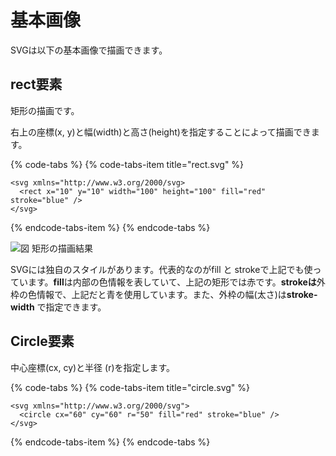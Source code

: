 # 基本画像

SVGは以下の基本画像で描画できます。



## rect要素

矩形の描画です。

右上の座標\(x, y\)と幅\(width\)と高さ\(height\)を指定することによって描画できます。

{% code-tabs %}
{% code-tabs-item title="rect.svg" %}
```markup
<svg xmlns="http://www.w3.org/2000/svg>
  <rect x="10" y="10" width="100" height="100" fill="red" stroke="blue" />
</svg>

```
{% endcode-tabs-item %}
{% endcode-tabs %}

![&#x56F3; &#x77E9;&#x5F62;&#x306E;&#x63CF;&#x753B;&#x7D50;&#x679C;](https://lh6.googleusercontent.com/j0_p7gzg51PiI7eDJdcKT_X6sSx2H_U0iZRHXyFDm7XzExQSJ9N0Q8Ac65C5XTwhhqD7c1LqU-GEFPRlptUNlyUNtlwNkF4buHybA9MRA2QQ2eB4goObhRgycTRW7SZ_BttdyVGN)



SVGには独自のスタイルがあります。代表的なのがfill と strokeで上記でも使っています。**fill**は内部の色情報を表していて、上記の矩形では赤です。**strokeは**外枠の色情報で、上記だと青を使用しています。また、外枠の幅\(太さ\)は**stroke-width** で指定できます。

## Circle要素

中心座標\(cx, cy\)と半径 \(r\)を指定します。

{% code-tabs %}
{% code-tabs-item title="circle.svg" %}
```markup
<svg xmlns="http://www.w3.org/2000/svg">
  <circle cx="60" cy="60" r="50" fill="red" stroke="blue" />
</svg>

```
{% endcode-tabs-item %}
{% endcode-tabs %}






